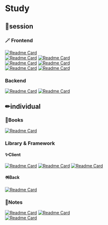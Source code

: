# Study

## 🐋session
### 🪄 Frontend
[![Readme Card](https://github-readme-stats.vercel.app/api/pin/?username=Kimyerim1935&repo=JavaScript_session&theme=cobalt)](https://github.com/Kimyerim1935/JavaScript_session)</br>
[![Readme Card](https://github-readme-stats.vercel.app/api/pin/?username=Kimyerim1935&repo=frontend-survival-week01&theme=dracula)](https://github.com/Kimyerim1935/frontend-survival-week01)
[![Readme Card](https://github-readme-stats.vercel.app/api/pin/?username=Kimyerim1935&repo=frontend-survival-week02&theme=dracula)](https://github.com/Kimyerim1935/frontend-survival-week02)</br>
[![Readme Card](https://github-readme-stats.vercel.app/api/pin/?username=Kimyerim1935&repo=frontend-survival-week03&theme=dracula)](https://github.com/Kimyerim1935/frontend-survival-week03)
[![Readme Card](https://github-readme-stats.vercel.app/api/pin/?username=Kimyerim1935&repo=frontend-survival-week04&theme=dracula)](https://github.com/Kimyerim1935/frontend-survival-week04)</br>
[![Readme Card](https://github-readme-stats.vercel.app/api/pin/?username=Kimyerim1935&repo=frontend-survival-week05&theme=dracula)](https://github.com/Kimyerim1935/frontend-survival-week05)
[![Readme Card](https://github-readme-stats.vercel.app/api/pin/?username=Kimyerim1935&repo=frontend-survival-week06&theme=dracula)](https://github.com/Kimyerim1935/frontend-survival-week06)</br>

### Backend
[![Readme Card](https://github-readme-stats.vercel.app/api/pin/?username=Kimyerim1935&repo=backend-survival-week01&theme=dracula)](https://github.com/Kimyerim1935/backend-survival-week01)
[![Readme Card](https://github-readme-stats.vercel.app/api/pin/?username=Kimyerim1935&repo=backend-survival-week02&theme=dracula)](https://github.com/Kimyerim1935/backend-survival-week02)</br>

## ✏individual

### 🐥Books
[![Readme Card](https://github-readme-stats.vercel.app/api/pin/?username=Kimyerim1935&repo=Books&theme=cobalt)](https://github.com/Kimyerim1935/Books)

### Library & Framework

#### ✨Client
[![Readme Card](https://github-readme-stats.vercel.app/api/pin/?username=Kimyerim1935&repo=react-graphql-study&theme=dracula)](https://github.com/Kimyerim1935/react-graphql-study)
[![Readme Card](https://github-readme-stats.vercel.app/api/pin/?username=Kimyerim1935&repo=CarrotMarket&theme=dracula)](https://github.com/Kimyerim1935/CarrotMarket)
[![Readme Card](https://github-readme-stats.vercel.app/api/pin/?username=Kimyerim1935&repo=react-messenger&theme=dracula)](https://github.com/Kimyerim1935/react-messenger)

#### 🪅Back
[![Readme Card](https://github-readme-stats.vercel.app/api/pin/?username=Kimyerim1935&repo=java-linked-list&theme=dracula)](https://github.com/Kimyerim1935/java-linked-list)

### 🧸Notes
[![Readme Card](https://github-readme-stats.vercel.app/api/pin/?username=Kimyerim1935&repo=Frontend_megaptera&theme=merko)](https://github.com/Kimyerim1935/Frontend_megaptera)
[![Readme Card](https://github-readme-stats.vercel.app/api/pin/?username=Kimyerim1935&repo=Backend_megaptera&theme=merko)](https://github.com/Kimyerim1935/Backend_megaptera)</br>
[![Readme Card](https://github-readme-stats.vercel.app/api/pin/?username=Kimyerim1935&repo=algorithm&theme=merko)](https://github.com/Kimyerim1935/algorithm)
